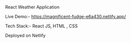 React Weather Application

Live Demo:- https://magnificent-fudge-e6a430.netlify.app/

Tech Stack:- React JS, HTML , CSS

Deployed on Netlify
